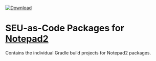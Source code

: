 [ ![Download](https://api.bintray.com/packages/seu-as-code/maven/notepad2/images/download.svg) ](https://bintray.com/seu-as-code/maven/notepad2/_latestVersion)

# SEU-as-Code Packages for [Notepad2](http://www.flos-freeware.ch/notepad2.html)

Contains the individual Gradle build projects for Notepad2 packages.
